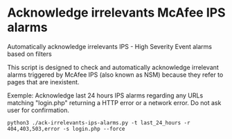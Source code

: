 # Acknowledge irrelevants McAfee IPS alarms

Automatically acknowledge irrelevants IPS - High Severity Event alarms based on filters


This script is designed to check and automatically acknowledge irrelevant alarms triggered by McAfee IPS (also known as NSM) because they refer to pages that are inexistent.


Exemple: Acknowledge last 24 hours IPS alarms regarding any URLs matching "login.php" returning a HTTP error or a network error. Do not ask user for confirmation.

```
python3 ./ack-irrelevants-ips-alarms.py -t last_24_hours -r 404,403,503,error -s login.php --force
```
